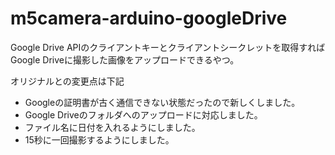 # m5camera-arduino-googleDrive
Google Drive APIのクライアントキーとクライアントシークレットを取得すればGoogle Driveに撮影した画像をアップロードできるやつ。

オリジナルとの変更点は下記
- Googleの証明書が古く通信できない状態だったので新しくしました。
- Google Driveのフォルダへのアップロードに対応しました。
- ファイル名に日付を入れるようにしました。
- 15秒に一回撮影するようにしました。

